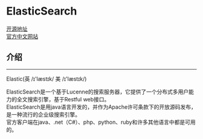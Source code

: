 # ElasticSearch

[开源地址](https://github.com/elastic/elasticsearch)   
[官方中文网站](https://www.elastic.co/cn/elasticsearch/)

## 介绍
---
Elastic(英 /ɪ'læstɪk/  美 /ɪ'læstɪk/)

ElasticSearch是一个基于Lucenne的搜索服务器，它提供了一个分布式多用户能力的全文搜索引擎，基于Restful web接口。   
ElasticSearch是用java语言开发的，并作为Apache许可条款下的开放源码发布，是一种流行的企业级搜索引擎。   
官方客户端在java、.net（C#）、php、python、ruby和许多其他语言中都是可用的。
